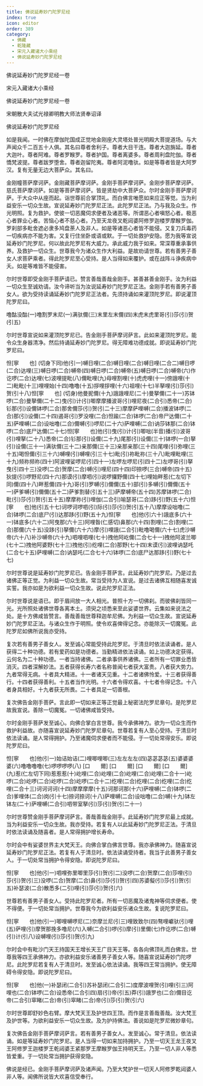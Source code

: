 ```yaml
---
title: 佛说延寿妙门陀罗尼经
index: true
icon: editor
order: 389
category:
  - 佛藏
  - 乾隆藏
  - 宋元入藏诸大小乘经
  - 佛说延寿妙门陀罗尼经
---
```


佛说延寿妙门陀罗尼经一卷  

宋元入藏诸大小乘经  

佛说延寿妙门陀罗尼经一卷  

宋朝散大夫试光禄卿明教大师法贤奉诏译  

佛说延寿妙门陀罗尼经  

如是我闻。一时佛在摩伽陀国成正觉地金刚座大灵塔处普光明殿大菩提道场。与大声闻众千二百五十人俱。其名曰尊者舍利子。尊者大目干连。尊者大迦旃延。尊者大迦叶。尊者阿难。尊者罗睺罗。尊者护国。尊者离婆多。尊者周利盘陀伽。尊者憍梵波提。尊者跋罗堕舍。尊者迦留陀夷。尊者阿泥噜驮。如是等尊者皆是大阿罗汉。复有无量无边大菩萨众。其名曰。  

金刚幢菩萨摩诃萨。金刚藏菩萨摩诃萨。金刚手菩萨摩诃萨。金刚步菩萨摩诃萨。慈氏菩萨摩诃萨。如是等菩萨摩诃萨。皆是贤劫中大菩萨众。尔时金刚手菩萨摩诃萨。于大众中从座而起。诣世尊前合掌顶礼。而白佛言唯愿如来应正等觉。当为利益安乐一切众生故。宣说延寿妙门陀罗尼正法。此陀罗尼正法。乃与我及众生。作光明照。复为救护。使彼一切恶魔伺求便者及诸恶等。所谓恶心者嗔怒心者。极恶心者罪业心者。苦恼心者不慈心者。乃至天龙夜叉乾闼婆阿修罗迦楼罗摩睺罗伽。罗刹部多毗舍遮必隶多鸠盘荼人及非人。如是等诸恶心者皆不能侵。又复刀兵毒药一切疾病亦不能为害。又复行住坐卧或语或默。于一切处救护安隐。愿为我等宣说延寿妙门陀罗尼。何以故此陀罗尼有大威力。承此威力我于如来。常深尊重承事供养。及救护一切众生。世尊我今为诸众生作大利益。是故劝请世尊。若有善男子善女人求菩萨乘者。得此陀罗尼至心受持。是人当得如来覆护。或在战阵斗诤疾病中夭。如是等难皆不能侵害。  

尔时世尊即受金刚手菩萨请已。赞言善哉善哉金刚手。甚善甚善金刚手。汝为利益一切众生至诚劝请。汝今谛听当为汝说延寿妙门陀罗尼正法。金刚手若有善男子善女人。欲为受持读诵延寿妙门陀罗尼正法者。先须持诵如来灌顶陀罗尼。即说灌顶陀罗尼曰。  

噜酤没酤(一)噜割罗末尼(一)满驮儞(三)末里左末儞(四)末虎末虎里哥(引)莎(引)贺(引五)  

尔时世尊宣说如来灌顶陀罗尼已。告金刚手菩萨摩诃萨言。此如来灌顶陀罗尼。能令众生身器清净。然后持诵延寿妙门陀罗尼。得无障难功德成就。即说延寿妙门陀罗尼曰。  

怛[寧　　也] (切身下同)他(引一)嚩日哩(二合)嚩日哩(二合)嚩日哩(二合二)嚩日啰(二合)达哩(三)嚩日啰(二合)嚩帝(四)嚩日啰(二合)嚩帝(五)嚩日啰(二合)嚩帝(六)作讫啰(二合)达哩(七)波哩提毗(八)儞毗哩(九)母哩割哩(十)虎虎哩(十一)傍誐哩(十二)毗毗(十三)哩哩始(十四)噜噜(十五)拶哩拶哩(十六)祖哩(十七)半拏哩(引)莎(引)贺(引十八)怛[寧　　也] (切身)他曼抳儞(十九)誐誐哩尼(二十)曼拏儞(二十一)苏钵啰(二合)曼拏儞(二十二)曳(引)计(引)唧摩摩播波哥(引)哩尼夜(二合引)悉帝(二合)钐那(引)设儞钵啰(二合)那舍儞莎(引)贺(引二十三)摩摩萨哩嚩(二合)播波钵啰(二合)那(引)设儞(二十四)遏哥(引)罗没哩(二合)怛踰(二合)钵啰(二合)帝尸达儞(二十五)萨哩嚩(二合)设咄噜(二合)儞嚩(引)啰尼(二十六)萨哩嚩(二合)讷莎钵那(二合)钵啰(二合)底尸达儞(二十七)怛[寧　　也]他(引)曳(引)计(引)唧咄(半音)播(引)波哥(引)哩拏(二十八)悉帝(二合)钐那(引)设儞(二十九)尾那(引)设儞(三十)钵啰(一合)拏(引)设儞(三十一)满驮儞(三十二)亲那儞(三十三)亲那亲那(三十四)尾哩(引)弥哩(三十五)喝怛儞(引三十六)嚩哩(引)嚩哩(引三十七)毗(引)祢毗祢(三十八)毗哩毗哩(三十九)频祢频祢(四十)阿波哩娑啰尼(引四十一)左啰左啰尼(引四十二)左啰哥(引)拏曳(引四十三)没啰(二合)贺摩(二合)嚩(引)哩尼(四十四)印捺啰(三合)嚩帝(四十五)狄提(引)啰野尼(四十六)那谟(引)摩呬(引)说啰攞野儞(四十七)哩始畔惹(仁左切下同)儞(四十八)畔惹儞(四十九)哥(引)罗嚩(引)儞儞(五十)部(引)多嚩(引)儞儞(五十一)萨爹嚩(引)儞儞(五十二)萨爹割替(引五十三)萨摩嚩帝(五十四)苏摩钵啰(二合)毗(引)莎(引)贺(引五十五)摩摩祢(引)哩伽(二合引)喻瑟哥(二合)跢(引)野(五十六)怛[寧　　也]他(引五十七)诃啰诃啰呬(引)际(引)莎(引)贺(引五十八)摩摩设咄噜(二合)钵啰(二合)底尸(引)达那跢(引)野(五十九)怛[寧　　也]他(引六十)誐底多(六十一)钵底多(六十二)阿曳那(六十三)阿哩昝(仁感切)鼻那(六十四)割哩(二合)割哩(二合)那儞(六十五)没跢(引)拏儞(六十六)摩(引)哩誐(二合引)毗噜喝儞(六十七)虎沙嚩帝(六十八)补沙嚩帝(六十九)呬哩呬哩(七十)拽他阿屹儞(二合七十一)拽他阿波兰唧(七十二)拽他阿婆野(七十三)拽他(引)纥哩(二合)那野(七十四)末谟(引)波哩讷瑟吒(二合七十五)萨哩嚩(二合)讷瑟吒(二合七十六)钵啰(二合)底尸达那跢(引)野(七十七)  

尔时世尊说是延寿妙门陀罗尼已。告金刚手菩萨言。此延寿妙门陀罗尼。乃是过去诸佛正等正觉。为利益一切众生故。常当受持为人宣说。是过去诸佛互相随喜发诚实誓。我亦如是为欲利益一切众生故。说此陀罗尼正法。  

尔时世尊说是语已。即于眉间放一大人相光。普照十方一切佛刹。而彼佛刹皆同一光。光所照处诸佛世尊各离本土。须臾之顷悉来至此娑婆世界。云集如来说法之处。是十方佛咸皆赞言。善哉善哉世尊释迦牟尼佛。为利益一切众生故。宣说延寿妙门陀罗尼正法。与诸众生作于明照。使令欢喜俾得记念。亦能除灭一切魔冤。此陀罗尼如佛所说我亦受持。  

复次若有善男子善女人。发至诚心常能受持此陀罗尼。于清旦时依法读诵者。是人获得二十种功德。若有爱药如是功德者。当勤精进依法读诵。如上功德决定获得。云何名为二十种功德。一者当持诸佛。二者承事供养诸佛。三者所有一切罪业悉皆消灭。四者深解妙法。五者获得长寿六者名称普闻七者获大富贵。八者获大势力。九者常得无病。十者具大精进。十一者诸天见重。十二者诸佛怜爱。十三者获得善行。十四者获得善利。十五者当作光明。十六者令得欢喜。十七者令得记念。十八者身具相好。十九者获无所畏。二十者具足一切善根。  

复次佛告金刚手菩萨。言此即一切如来正等正觉最上秘密法陀罗尼章句。是陀罗尼故我宣说。善除一切魔冤。一切诸佛咸皆受持。  

尔时金刚手菩萨发至诚心。向佛合掌白言世尊。我今承佛神力。欲为一切众生而作救护利益故。亦随喜宣说延寿妙门陀罗尼章句。世尊若复有人至心受持。于清旦时依法读诵。是人常得拥护。乃至诸魔伺求便者而不能侵。于一切处常得安乐。即说陀罗尼曰。  

怛[寧　　也]他(引一)始诘始诘(二)哩唧哩唧(三)左左左左(四)苾苾苾苾(五)婆婆婆婆(六)噜噜噜噜(七)啰啰啰啰(八) [口　　爾] [口　　爾] [口　　爾] [口　　爾] (九)惹(仁左切下同)惹惹惹(十)屹哩(二合)屹哩(二合)屹哩(二合)屹哩(二合十一)屹啰(二合)屹啰(二合)屹啰(二合)屹啰(二合十二)纥哩(二合)纥哩(二合)纥哩(二合)纥哩(二合十三)诃诃诃诃(十四)摩摩摩摩(十五)诃那诃那(十六)萨哩嚩(二合)钵啰(二合)爹哩体(二合)岗(引十七)捺诃捺诃(十八)萨哩嚩(二合)设咄噜(二合)嚩(十九)钵左钵左(二十)萨哩嚩(二合引)呬带室拏(引)莎(引)贺(引二十一)  

尔时世尊赞金刚手菩萨摩诃萨言。善哉善哉金刚手。此延寿妙门陀罗尼最上成就。当为利益安乐一切众生故。我亦受持。若复有人以此延寿妙门陀罗尼正法。于清旦时依法读诵及随喜者。是人常得拥护增长寿命。  

尔时会中有娑婆世界主大梵天王。向佛合掌白佛言世尊。我亦承佛神力。随喜宣说延寿妙门陀罗尼正法。若复有人于清旦时。依法读诵受持者。我当于此善男子善女人。于一切处常当拥护令得安隐。即说陀罗尼曰。  

怛[寧　　也]他(引一)呬哩弥里唧里莎(引)贺(引二)没啰(二合)贺摩(二合)莎哩(引)莎(引)贺(引三)没啰(二合)贺摩(二合)鼻(引)莎(引)贺(引四)苏婆儗(引)莎(引)贺(引五)补瑟波(二合)散悉多(二引)哩(引)莎(引)贺(引六)  

世尊若有善男子善女人。受持此陀罗尼者。所有一切恶魔及诸鬼神等伺求便者。使不得便。于一切处常当拥护。世尊我今为欲利益安乐诸众生故。复说陀罗尼曰。  

怛[寧　　也]他(引一)唧哩嚩啰尼(二)奈摩兰尼(引三)哩致致尔(四)骜哩巘驮(引)哩(五)萨哩(引)摩贺那挽多噜尼(六)入嚩(二合引)啰(引)摩(引)里儞(七)作讫啰(二合)嚩(引)计(引八)设嚩哩(引)莎(引)贺(引九)  

尔时会中有毗沙门天王持国天王增长天王广目天王等。各各向佛顶礼而白佛言。世尊我等四王承佛神力。亦欲利益安乐诸善男子善女人等。随喜宣说延寿妙门陀啰尼。此陀罗尼若复有人于清旦时。发至诚心依法读诵。我等四王常当拥护。使无障碍令得安隐。即说陀罗尼曰。  

怛[寧　　也]他(一)补瑟闭(二合引)苏补瑟闭(二合引二)度摩波哩贺(引)哩(引三)阿哩也(二合)钵啰(二合)设悉帝(二合引四)扇(引)帝(引五)莽(引)誐罗也(二合)儞目讫帝(二合引)窣睹(二合)帝(引)窣睹(二合)帝(引)莎(引)贺(引六)  

尔时世尊即舒妙色右臂。摩大梵天王及护世四王顶。而作是言善哉善哉。汝大梵王及护世等。为欲利益安乐一切众生故。及为护持佛法。善说如是陀罗尼微妙章句。  

复次佛告金刚手菩萨摩诃萨言。若有善男子善女人。发至诚心。常于清旦。依法读诵。如是等延寿妙门陀罗尼。是人当得一切如来加持拥护。乃至一切天王龙王夜叉王阿修罗王迦楼罗王乾闼婆王紧那罗王摩睺罗伽王持明天王。乃至一切人非人等悉皆爱重。于一切处常当拥护获得安隐。  

佛说是经已。金刚手菩萨摩诃萨及诸声闻。乃至大梵护世一切天人阿修罗乾闼婆人非人等。闻佛所说皆大欢喜信受奉行。  
